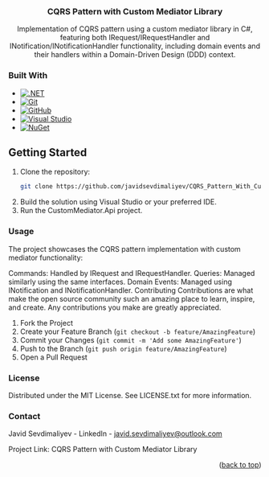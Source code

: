 <a name="readme-top"></a>

<!-- PROJECT LOGO -->
<br />
<div align="center">
<h3 align="center">CQRS Pattern with Custom Mediator Library</h3>

  <p align="center">
    Implementation of CQRS pattern using a custom mediator library in C#, featuring both IRequest/IRequestHandler and INotification/INotificationHandler functionality, including domain events and their handlers within a Domain-Driven Design (DDD) context.
  </p>
</div>

### Built With

* [![.NET](https://img.shields.io/badge/--512BD4?logo=.net&logoColor=ffffff)](https://dotnet.microsoft.com/)
* [![Git](https://img.shields.io/badge/--F05032?logo=git&logoColor=ffffff)](http://git-scm.com/)
* [![GitHub](https://badgen.net/badge/icon/github?icon=github&label)](https://github.com)
* [![Visual Studio](https://1000logos.net/wp-content/uploads/2023/04/Visual-Studio-logo.jpg)](https://visualstudio.microsoft.com/)
* [![NuGet](https://badgen.net/badge/icon/nuget?icon=nuget&label)](https://nuget.org/)

## Getting Started

1. Clone the repository:
   ```sh
   git clone https://github.com/javidsevdimaliyev/CQRS_Pattern_With_Custom_Mediator_Library.git
2. Build the solution using Visual Studio or your preferred IDE.
3. Run the CustomMediator.Api project.
   
### Usage
The project showcases the CQRS pattern implementation with custom mediator functionality:

Commands: Handled by IRequest and IRequestHandler.
Queries: Managed similarly using the same interfaces.
Domain Events: Managed using INotification and INotificationHandler.
Contributing
Contributions are what make the open source community such an amazing place to learn, inspire, and create. Any contributions you make are greatly appreciated.

1. Fork the Project
2. Create your Feature Branch (`git checkout -b feature/AmazingFeature`)
3. Commit your Changes (`git commit -m 'Add some AmazingFeature'`)
4. Push to the Branch (`git push origin feature/AmazingFeature`)
5. Open a Pull Request

### License
Distributed under the MIT License. See LICENSE.txt for more information.

### Contact
Javid Sevdimaliyev - LinkedIn - javid.sevdimaliyev@outlook.com

Project Link: CQRS Pattern with Custom Mediator Library

<p align="right">(<a href="#readme-top">back to top</a>)</p>
